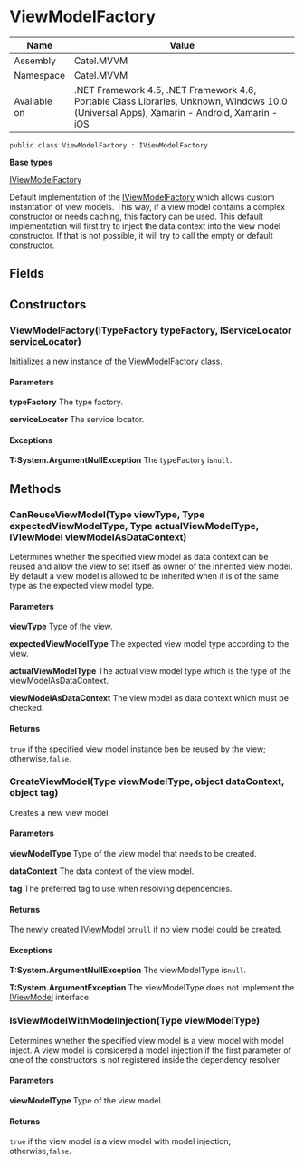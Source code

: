 

# ViewModelFactory

Name|Value
---|---
Assembly|Catel.MVVM
Namespace|Catel.MVVM
Available on|.NET Framework 4.5, .NET Framework 4.6, Portable Class Libraries, Unknown, Windows 10.0 (Universal Apps), Xamarin - Android, Xamarin - iOS

```
public class ViewModelFactory : IViewModelFactory
```

**Base types**

[IViewModelFactory](/Catel.MVVM\Catel\MVVM\IViewModelFactory.md)


Default implementation of the [IViewModelFactory](#) which allows custom instantation of view models. This way, if a view model contains a complex constructor or needs caching, this factory can be used. This default implementation will first try to inject the data context into the view model constructor. If that is not possible, it will try to call the empty or default constructor.



## Fields

## Constructors

### ViewModelFactory(ITypeFactory typeFactory, IServiceLocator serviceLocator)

Initializes a new instance of the [ViewModelFactory](#) class.

#### Parameters

**typeFactory**
The type factory.

**serviceLocator**
The service locator.

#### Exceptions

**T:System.ArgumentNullException**
The typeFactory is`null`.



## Methods

### CanReuseViewModel(Type viewType, Type expectedViewModelType, Type actualViewModelType, IViewModel viewModelAsDataContext)

Determines whether the specified view model as data context can be reused and allow the view to set itself as owner of the inherited view model. By default a view model is allowed to be inherited when it is of the same type as the expected view model type.

#### Parameters

**viewType**
Type of the view.

**expectedViewModelType**
The expected view model type according to the view.

**actualViewModelType**
The actual view model type which is the type of the viewModelAsDataContext.

**viewModelAsDataContext**
The view model as data context which must be checked.

#### Returns

`true` if the specified view model instance ben be reused by the view; otherwise,`false`.



### CreateViewModel(Type viewModelType, object dataContext, object tag)

Creates a new view model.

#### Parameters

**viewModelType**
Type of the view model that needs to be created.

**dataContext**
The data context of the view model.

**tag**
The preferred tag to use when resolving dependencies.

#### Returns

The newly created [IViewModel](#) or`null` if no view model could be created.

#### Exceptions

**T:System.ArgumentNullException**
The viewModelType is`null`.

**T:System.ArgumentException**
The viewModelType does not implement the [IViewModel](#) interface.



### IsViewModelWithModelInjection(Type viewModelType)

Determines whether the specified view model is a view model with model inject. A view model is considered a model injection if the first parameter of one of the constructors is not registered inside the dependency resolver.

#### Parameters

**viewModelType**
Type of the view model.

#### Returns

`true` if the view model is a view model with model injection; otherwise,`false`.



